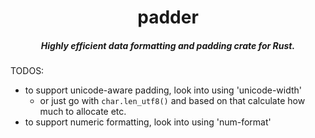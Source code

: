 <div align="center">

# padder
##### Highly efficient data formatting and padding crate for Rust.

</div>


TODOS:

- to support unicode-aware padding, look into using 'unicode-width'
  - or just go with `char.len_utf8()` and based on that calculate how much to allocate etc.
- to support numeric formatting, look into using 'num-format'
